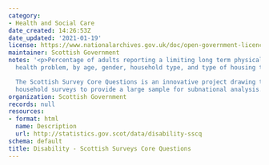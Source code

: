 ```yaml
---
category:
- Health and Social Care
date_created: 14:26:53Z
date_updated: '2021-01-19'
license: https://www.nationalarchives.gov.uk/doc/open-government-licence/version/3/
maintainer: Scottish Government
notes: '<p>Percentage of adults reporting a limiting long term physical or mental
  health problem, by age, gender, household type, and type of housing tenure.

  The Scottish Survey Core Questions is an innovative project drawing together multiple
  household surveys to provide a large sample for subnational analysis. </p>'
organization: Scottish Government
records: null
resources:
- format: html
  name: Description
  url: http://statistics.gov.scot/data/disability-sscq
schema: default
title: Disability - Scottish Surveys Core Questions
---
```

